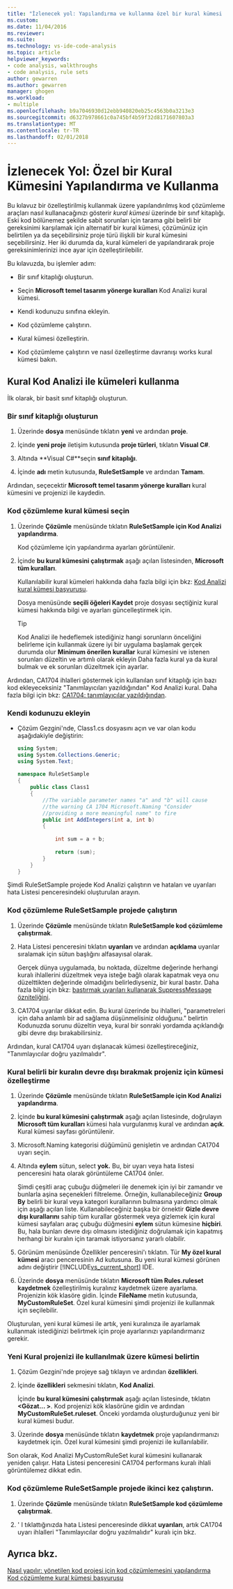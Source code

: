 ```yaml
---
title: "İzlenecek yol: Yapılandırma ve kullanma özel bir kural kümesi | Microsoft Docs"
ms.custom: 
ms.date: 11/04/2016
ms.reviewer: 
ms.suite: 
ms.technology: vs-ide-code-analysis
ms.topic: article
helpviewer_keywords:
- code analysis, walkthroughs
- code analysis, rule sets
author: gewarren
ms.author: gewarren
manager: ghogen
ms.workload:
- multiple
ms.openlocfilehash: b9a7046930d12ebb940820eb25c4563b0a3213e3
ms.sourcegitcommit: d6327b978661c0a745bf4b59f32d8171607803a3
ms.translationtype: MT
ms.contentlocale: tr-TR
ms.lasthandoff: 02/01/2018
---
```

# <a name="walkthrough-configuring-and-using-a-custom-rule-set"></a>İzlenecek Yol: Özel bir Kural Kümesini Yapılandırma ve Kullanma

Bu kılavuz bir özelleştirilmiş kullanmak üzere yapılandırılmış kod çözümleme araçları nasıl kullanacağınızı gösterir *kural kümesi* üzerinde bir sınıf kitaplığı. Eski kod bölünemez şekilde sabit sorunları için tarama gibi belirli bir gereksinimi karşılamak için alternatif bir kural kümesi, çözümünüz için belirtilen ya da seçebilirsiniz proje türü ilişkili bir kural kümesini seçebilirsiniz. Her iki durumda da, kural kümeleri de yapılandırarak proje gereksinimlerinizi ince ayar için özelleştirilebilir.  
  
Bu kılavuzda, bu işlemler adım:  
  
-   Bir sınıf kitaplığı oluşturun.  
  
-   Seçin **Microsoft temel tasarım yönerge kuralları** Kod Analizi kural kümesi.  
  
-   Kendi kodunuzu sınıfına ekleyin.  
  
-   Kod çözümleme çalıştırın.  
  
-   Kural kümesi özelleştirin.  
  
-   Kod çözümleme çalıştırın ve nasıl özelleştirme davranışı works kural kümesi bakın.  
  
## <a name="using-rule-sets-with-code-analysis"></a>Kural Kod Analizi ile kümeleri kullanma

İlk olarak, bir basit sınıf kitaplığı oluşturun.  
  
### <a name="create-a-class-library"></a>Bir sınıf kitaplığı oluşturun  
  
1.  Üzerinde **dosya** menüsünde tıklatın **yeni** ve ardından **proje**.  
  
2.  İçinde **yeni proje** iletişim kutusunda **proje türleri**, tıklatın **Visual C#**.  
  
3.  Altında **Visual C#**seçin **sınıf kitaplığı**.  
  
4.  İçinde **adı** metin kutusunda, **RuleSetSample** ve ardından **Tamam**.  
  
 Ardından, seçecektir **Microsoft temel tasarım yönerge kuralları** kural kümesini ve projenizi ile kaydedin.  
  
### <a name="select-a-code-analysis-rule-set"></a>Kod çözümleme kural kümesi seçin  
  
1.  Üzerinde **Çözümle** menüsünde tıklatın **RuleSetSample için Kod Analizi yapılandırma**.  
  
     Kod çözümleme için yapılandırma ayarları görüntülenir.  
  
2.  İçinde **bu kural kümesini çalıştırmak** aşağı açılan listesinden, **Microsoft tüm kuralları**.  
  
     Kullanılabilir kural kümeleri hakkında daha fazla bilgi için bkz: [Kod Analizi kural kümesi başvurusu](../code-quality/code-analysis-rule-set-reference.md).  
  
     Dosya menüsünde **seçili öğeleri Kaydet** proje dosyası seçtiğiniz kural kümesi hakkında bilgi ve ayarları güncelleştirmek için.  
  
    > [!TIP]
    >  Kod Analizi ile hedeflemek istediğiniz hangi sorunların önceliğini belirleme için kullanmak üzere iyi bir uygulama başlamak gerçek durumda olur **Minimum önerilen kurallar** kural kümesini ve istenen sorunları düzeltin ve artımlı olarak ekleyin Daha fazla kural ya da kural bulmak ve ek sorunları düzeltmek için ayarlar.  
  
 Ardından, CA1704 ihlalleri göstermek için kullanılan sınıf kitaplığı için bazı kod ekleyeceksiniz "Tanımlayıcıları yazıldığından" Kod Analizi kural. Daha fazla bilgi için bkz: [CA1704: tanımlayıcılar yazıldığından](../code-quality/ca1704-identifiers-should-be-spelled-correctly.md).  
  
### <a name="add-your-own-code"></a>Kendi kodunuzu ekleyin  
  
-   Çözüm Gezgini'nde, Class1.cs dosyasını açın ve var olan kodu aşağıdakiyle değiştirin:  
  
    ```csharp
    using System;  
    using System.Collections.Generic;  
    using System.Text;  
  
    namespace RuleSetSample  
    {  
        public class Class1  
        {  
            //The variable parameter names "a" and "b" will cause  
            //the warning CA 1704 Microsoft.Naming "Consider   
            //providing a more meaningful name" to fire  
            public int AddIntegers(int a, int b)  
            {  
  
                int sum = a + b;  
  
                return (sum);  
            }  
        }  
    }
    ```
  
Şimdi RuleSetSample projede Kod Analizi çalıştırın ve hataları ve uyarıları hata Listesi penceresindeki oluşturulan arayın.  
  
### <a name="run-code-analysis-on-the-rulesetsample-project"></a>Kod çözümleme RuleSetSample projede çalıştırın  
  
1.  Üzerinde **Çözümle** menüsünde tıklatın **RuleSetSample kod çözümleme çalıştırmak**.  
  
2.  Hata Listesi penceresini tıklatın **uyarıları** ve ardından **açıklama** uyarılar sıralamak için sütun başlığını alfasayısal olarak.  
  
     Gerçek dünya uygulamada, bu noktada, düzeltme değerinde herhangi kuralı ihlallerini düzeltmek veya isteğe bağlı olarak kapatmak veya onu düzelttikten değerinde olmadığını belirlediyseniz, bir kural bastır. Daha fazla bilgi için bkz: [bastırmak uyarıları kullanarak SuppressMessage özniteliğini](../code-quality/suppress-warnings-by-using-the-suppressmessage-attribute.md).  
  
3.  CA1704 uyarılar dikkat edin. Bu kural üzerinde bu ihlalleri, "parametreleri için daha anlamlı bir ad sağlama düşünmelisiniz olduğunu." belirtin Kodunuzda sorunu düzeltin veya, kural bir sonraki yordamda açıklandığı gibi devre dışı bırakabilirsiniz.  
  
 Ardından, kural CA1704 uyarı dışlanacak kümesi özelleştireceğiniz, "Tanımlayıcılar doğru yazılmalıdır".  
  
### <a name="customize-the-rule-set-for-your-project-to-disable-a-specific-rule"></a>Kural belirli bir kuralın devre dışı bırakmak projeniz için kümesi özelleştirme  
  
1.  Üzerinde **Çözümle** menüsünde tıklatın **RuleSetSample için Kod Analizi yapılandırma**.  
  
2.  İçinde **bu kural kümesini çalıştırmak** aşağı açılan listesinde, doğrulayın **Microsoft tüm kuralları** kümesi hala vurgulanmış kural ve ardından **açık**. Kural kümesi sayfası görüntülenir.  
  
3.  Microsoft.Naming kategorisi düğümünü genişletin ve ardından CA1704 uyarı seçin.  
  
4.  Altında **eylem** sütun, select **yok.** Bu, bir uyarı veya hata listesi penceresini hata olarak görüntüleme CA1704 önler.  
  
     Şimdi çeşitli araç çubuğu düğmeleri ile denemek için iyi bir zamandır ve bunlarla aşina seçenekleri filtreleme. Örneğin, kullanabileceğiniz **Group By** belirli bir kural veya kategori kurallarının bulmasına yardımcı olmak için aşağı açılan liste. Kullanabileceğiniz başka bir örnektir **Gizle devre dışı kurallarını** sahip tüm kurallar göstermek veya gizlemek için kural kümesi sayfaları araç çubuğu düğmesini **eylem** sütun kümesine **hiçbiri**. Bu, hala bunları devre dışı olmasını istediğiniz doğrulamak için kapatmış herhangi bir kuralın için taramak istiyorsanız yararlı olabilir.  
  
5.  Görünüm menüsünde Özellikler penceresini'ı tıklatın. Tür **My özel kural kümesi** aracı penceresinin Ad kutusuna. Bu yeni kural kümesi görünen adını değiştirir [!INCLUDE[vs_current_short](../code-quality/includes/vs_current_short_md.md)] IDE.  
  
6.  Üzerinde **dosya** menüsünde tıklatın **Microsoft tüm Rules.ruleset kaydetmek** özelleştirilmiş kuralınız kaydetmek üzere ayarlama. Projenizin kök klasöre gidin. İçinde **FileName** metin kutusunda, **MyCustomRuleSet**. Özel kural kümesini şimdi projenizi ile kullanmak için seçilebilir.  
  
Oluşturulan, yeni kural kümesi ile artık, yeni kuralınıza ile ayarlamak kullanmak istediğinizi belirtmek için proje ayarlarınızı yapılandırmanız gerekir.  
  
### <a name="specify-the-new-rule-set-for-use-with-your-project"></a>Yeni Kural projenizi ile kullanılmak üzere kümesi belirtin  
  
1.  Çözüm Gezgini'nde projeye sağ tıklayın ve ardından **özellikleri**.  
  
2.  İçinde **özellikleri** sekmesini tıklatın, **Kod Analizi**.  
  
     İçinde **bu kural kümesini çalıştırmak** aşağı açılan listesinde, tıklatın  **\<Gözat... >**. Kod projenizi kök klasörüne gidin ve ardından **MyCustomRuleSet.ruleset**. Önceki yordamda oluşturduğunuz yeni bir kural kümesi budur.  
  
3.  Üzerinde **dosya** menüsünde tıklatın **kaydetmek** proje yapılandırmanızı kaydetmek için. Özel kural kümesini şimdi projenizi ile kullanılabilir.  
  
 Son olarak, Kod Analizi MyCustomRuleSet kural kümesini kullanarak yeniden çalışır. Hata Listesi penceresini CA1704 performans kuralı ihlali görüntülemez dikkat edin.  
  
### <a name="run-code-analysis-on-the-rulesetsample-project-for-the-second-time"></a>Kod çözümleme RuleSetSample projede ikinci kez çalıştırın.  
  
1.  Üzerinde **Çözümle** menüsünde tıklatın **RuleSetSample kod çözümleme çalıştırmak**.  
  
2.  ' I tıklattığınızda hata Listesi penceresinde dikkat **uyarıları**, artık CA1704 uyarı ihlalleri "Tanımlayıcılar doğru yazılmalıdır" kuralı için bkz.  
  
## <a name="see-also"></a>Ayrıca bkz.

[Nasıl yapılır: yönetilen kod projesi için kod çözümlemesini yapılandırma](../code-quality/how-to-configure-code-analysis-for-a-managed-code-project.md)   
[Kod çözümleme kural kümesi başvurusu](../code-quality/code-analysis-rule-set-reference.md)